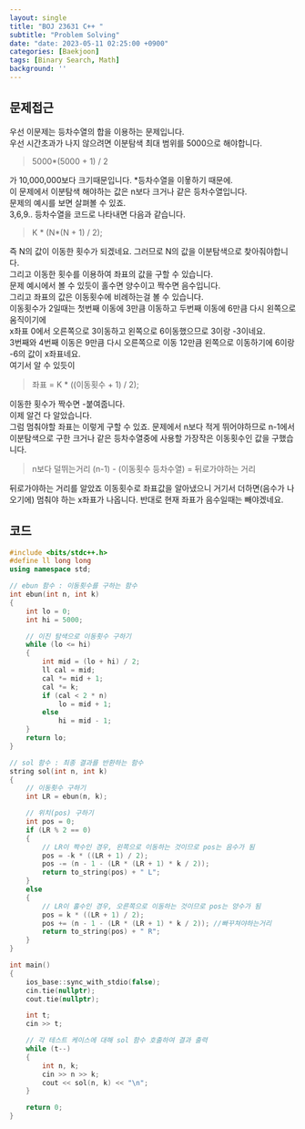 ```yaml
---
layout: single
title: "BOJ 23631 C++ "
subtitle: "Problem Solving"
date: "date: 2023-05-11 02:25:00 +0900"
categories: [Baekjoon]
tags: [Binary Search, Math]
background: ''
---
```

## 문제접근
우선 이문제는 등차수열의 합을 이용하는 문제입니다.  
우선 시간초과가 나지 않으려면 이분탐색 최대 범위를 5000으로 해야합니다.  
>5000*(5000 + 1) / 2  
 
가 10,000,000보다 크기때문입니다.
*등차수열을 이욯하기 때문에.  
이 문제에서 이분탐색 해야하는 값은 n보다 크거나 같은 등차수열입니다.  
문제의 예시를 보면 살펴볼 수 있죠.  
3,6,9.. 등차수열을 코드로 나타내면 다음과 같습니다.
>K * (N*(N + 1) / 2);

즉 N의 값이 이동한 횟수가 되겠네요. 그러므로 N의 값을 이분탐색으로 찾아줘야합니다.  
그리고 이동한 횟수를 이용하여 좌표의 값을 구할 수 있습니다.  
문제 예시에서 볼 수 있듯이 홀수면 양수이고 짝수면 음수입니다.  
그리고 좌표의 값은 이동횟수에 비례하는걸 볼 수 있습니다.  
이동횟수가 2일때는 첫번째 이동에 3만큼 이동하고 두번째 이동에 6만큼 다시 왼쪽으로 움직이기에  
x좌표 0에서 오른쪽으로 3이동하고 왼쪽으로 6이동했으므로 3이랑 -3이네요.  
3번째와 4번째 이동은 9만큼 다시 오른쪽으로 이동 12만큼 왼쪽으로 이동하기에 6이랑 -6의 값이 x좌표네요.   
여기서 알 수 있듯이 

>좌표 = K * ((이동횟수 + 1) / 2);

이동한 횟수가 짝수면 -붙여줍니다.  
이제 알건 다 알았습니다.  
그럼 멈춰야할 좌표는 이렇게 구할 수 있죠. 문제에서 n보다 적게 뛰어야하므로 n-1에서 이분탐색으로 구한 크거나 같은 등차수열중에 사용할 가장작은 이동횟수인 값을 구했습니다.
>n보다 덜뛰는거리 (n-1) - (이동횟수 등차수열) = 뒤로가야하는 거리

뒤로가야하는 거리를 알았죠 이동횟수로 좌표값을 알아냈으니 거기서 더하면(음수가 나오기에) 멈춰야 하는 x좌표가 나옵니다. 반대로 현재 좌표가 음수일때는 빼야겠네요.

## 코드
```c++
#include <bits/stdc++.h> 
#define ll long long
using namespace std;

// ebun 함수 : 이동횟수를 구하는 함수
int ebun(int n, int k)
{
    int lo = 0;
    int hi = 5000;

    // 이진 탐색으로 이동횟수 구하기
    while (lo <= hi)
    {
        int mid = (lo + hi) / 2;
        ll cal = mid;
        cal *= mid + 1;
        cal *= k;
        if (cal < 2 * n)
            lo = mid + 1;
        else
            hi = mid - 1;
    }
    return lo;
}

// sol 함수 : 최종 결과를 반환하는 함수
string sol(int n, int k)
{
    // 이동횟수 구하기
    int LR = ebun(n, k);

    // 위치(pos) 구하기
    int pos = 0;
    if (LR % 2 == 0)
    {
        // LR이 짝수인 경우, 왼쪽으로 이동하는 것이므로 pos는 음수가 됨
        pos = -k * ((LR + 1) / 2);
        pos -= (n - 1 - (LR * (LR + 1) * k / 2));
        return to_string(pos) + " L";
    }
    else
    {
        // LR이 홀수인 경우, 오른쪽으로 이동하는 것이므로 pos는 양수가 됨
        pos = k * ((LR + 1) / 2);
        pos += (n - 1 - (LR * (LR + 1) * k / 2)); //빠꾸쳐야하는거리
        return to_string(pos) + " R";
    }
}

int main()
{
    ios_base::sync_with_stdio(false);
    cin.tie(nullptr);
    cout.tie(nullptr);

    int t;
    cin >> t;

    // 각 테스트 케이스에 대해 sol 함수 호출하여 결과 출력
    while (t--)
    {
        int n, k;
        cin >> n >> k;
        cout << sol(n, k) << "\n";
    }

    return 0;
}

```
